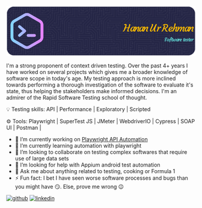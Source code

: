 ![Software tester](https://raw.githubusercontent.com/hananurrehman/hananurrehman/main/github-header-image.png)

I'm a strong proponent of context driven testing. Over the past 4+ years I have worked on several projects which gives me a broader knowledge of software scope in today's age.
My testing approach is more inclined towards performing a thorough investigation of the software to evaluate it's state, thus helping the stakeholders make informed decisions.
I'm an admirer of the Rapid Software Testing school of thought.

💡 Testing skills:  API | Performance | Exploratory | Scripted

⚙ Tools: Playwright | SuperTest JS | JMeter | WebdriverIO | Cypress | SOAP UI | Postman |

- 🔭 I’m currently working on [Playwright API Automation](https://github.com/hananurrehman/playwrightapitest) 
- 🌱 I’m currently learning automation with playwright 
- 👯 I’m looking to collaborate on testing complex softwares that require use of large data sets 
- 🤔 I’m looking for help with Appium android test automation 
- 💬 Ask me about anything related to testing, cooking or Formula 1 
- ⚡ Fun fact: I bet I have seen worse software processes and bugs than you might have 😏. Else, prove me wrong 😉 


[<img src='https://cdn.jsdelivr.net/npm/simple-icons@3.0.1/icons/github.svg' alt='github' height='40'>](https://github.com/hananurrehman)  [<img src='https://cdn.jsdelivr.net/npm/simple-icons@3.0.1/icons/linkedin.svg' alt='linkedin' height='40'>](https://www.linkedin.com/in/hananurrehman/)  


